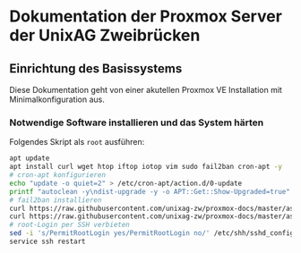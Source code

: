 # Dokumentation der Proxmox Server der UnixAG Zweibrücken

## Einrichtung des Basissystems

Diese Dokumentation geht von einer akutellen Proxmox VE Installation mit Minimalkonfiguration aus.

### Notwendige Software installieren und das System härten

Folgendes Skript als `root` ausführen:

```bash
apt update
apt install curl wget htop iftop iotop vim sudo fail2ban cron-apt -y
# cron-apt konfigurieren
echo "update -o quiet=2" > /etc/cron-apt/action.d/0-update
printf "autoclean -y\ndist-upgrade -y -o APT::Get::Show-Upgraded=true" > /etc/cron-apt/action.d/3-download
# fail2ban installieren
curl https://raw.githubusercontent.com/unixag-zw/proxmox-docs/master/assets/scripts/jail.local -o /etc/fail2ban/jail.local
curl https://raw.githubusercontent.com/unixag-zw/proxmox-docs/master/assets/scripts/proxmox.conf -o /etc/fail2ban/filters.d/proxmox.conf
# root-Login per SSH verbieten
sed -i 's/PermitRootLogin yes/PermitRootLogin no/' /etc/shh/sshd_config
service ssh restart
```
